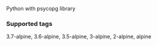 Python with psycopg library

### Supported tags

3.7-alpine, 3.6-alpine, 3.5-alpine, 3-alpine, 2-alpine, alpine
